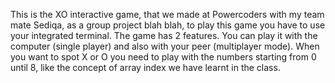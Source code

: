 This is the XO interactive game, that we made at Powercoders with my team mate Sediqa, as a group project blah blah, to play this game you have to use your integrated terminal. The game has 2 features. You can play it with the computer (single player) and also with your peer (multiplayer mode). When you want to spot X or O you need to play with the numbers starting from 0 until 8, like the concept of array index we have learnt in the class.
